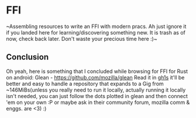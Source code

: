 # FFI
~Assembling resources to write an FFI with modern pracs. Ah just ignore it if you landed here for learning/discovering something new. It is trash as of now, check back later. Don't waste your precious time here :)~

## Conclusion
Oh yeah, here is something that I concluded while browsing for FFI for Rust on android: Glean - https://github.com/mozilla/glean 
Read it in [gh1s](https://github.com/conwnet/github1s) it'll be better and easy to handle a repository that expands to a Gig from ~146MiBs(unless you really need to run it locally, actually running it locally isn't needed, you can just follow the dots plotted in glean and then connect 'em on your own :P or maybe ask in their community forum, mozilla comm & enggs. are <3) :) 
